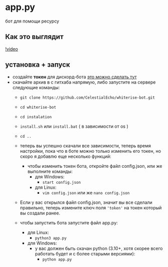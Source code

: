 # app.py
бот для помощи ресурсу

## Как это выглядит
[!video](examples/vid.mp4)

## установка + запуск
- создайте __токен__ для дискорд-бота [это можно сделать тут](https://discord.com/developers/applications)
- скачайте архив в с гитхаба напрямую, либо запустите на сервере следующие команды:
  - `git clone https://github.com/CelestialEcho/whiterise-bot.git`
  - `cd whiterise-bot`
  - `cd instalation`
  - `install.sh` или `install.bat` ( в зависимости от os )
  - `cd ..`
  - теперь вы успешно скачали все зависимости, теперь время настройки, пока что в боте можно только изменить его токен, но скоро я добавлю еще несколько функций:
    - чтобы изменить токен бота, откройте файл config.json, или же выполните команды:
       - для Windows:
         - `start config.json`
       - для Linux:
         - `vim config.json` или же `nano config.json`

  - Если у вас открылся файл config.json, значит вы все сделали правильно, теперь измените ключ поля `'token'` на токен который вы создали ранее.
  - чтобы запустить бота запустите файл app.py:
    - для Linux:
      - `python3 app.py`
    - для Windows:
      - у вас должен быть скачан python (3.10+, хотя скорее всего работать будет и с более старыми версиями):
        - `python app.py`


